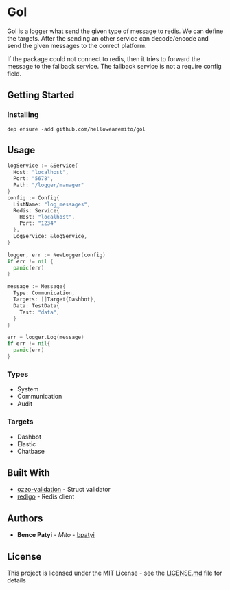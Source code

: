 # Gol

Gol is a logger what send the given type of message to redis. We can define the targets. After the sending an other service can decode/encode and send the given messages to the correct platform.

If the package could not connect to redis, then it tries to forward the message to the fallback service. The fallback service is not a require config field.

## Getting Started

### Installing

```
dep ensure -add github.com/hellowearemito/gol
```

## Usage

```go
logService := &Service{
  Host: "localhost",
  Port: "5678",
  Path: "/logger/manager"
}
config := Config{
  ListName: "log_messages",
  Redis: Service{
    Host: "localhost",
    Port: "1234"
  },
  LogService: &logService,
}

logger, err := NewLogger(config)
if err != nil {
  panic(err)
}

message := Message{
  Type: Communication,
  Targets: []Target{Dashbot},
  Data: TestData{
    Test: "data",
  }
}

err = logger.Log(message)
if err != nil{
  panic(err)
}
```

### Types

* System
* Communication
* Audit

### Targets

* Dashbot
* Elastic
* Chatbase

## Built With

* [ozzo-validation](https://github.com/go-ozzo/ozzo-validation) - Struct validator
* [redigo](https://github.com/gomodule/redigo) - Redis client


## Authors

* **Bence Patyi** - *Mito* - [bpatyi](https://github.com/bpatyi)

## License

This project is licensed under the MIT License - see the [LICENSE.md](LICENSE.md) file for details

